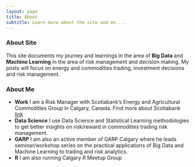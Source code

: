 ```yaml
---
layout: page
title: About
subtitle: Learn more about the site and me.... 
---
```


### About Site

This site documents my journey and learnings in the area of **Big Data** and **Machine Learning** in the area of risk management and decision making. My posts will focus on energy and commodities trading, investment decisions and risk management. 

### About Me

- **Work** I am a Risk Manager with Scotiabank’s Energy and Agricultural Commodities Group in Calgary, Canada. Find more about Scotiabank [link](www.scotiabank.com)  
- **Data Science** I use Data Science and Statistical Learning methodologies to get better insights on risk/reward in commodities trading risk management.  
- **GARP** I am also an active member of GARP Calgary where he leads seminar/workshop series on the practical applications of Big Data and Machine Learning to trading and risk analytics.
- **R** I am also running Calgary R Meetup Group 



